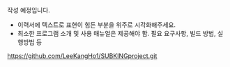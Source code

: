 작성 예정입니다.



- 이력서에 텍스트로 표현이 힘든 부분을 위주로 시각화해주세요.
- 최소한 프로그램 소개 및 사용 매뉴얼은 제공해야 함. 필요 요구사항, 빌드 방법, 실행방법 등

https://github.com/LeeKangHo1/SUBKINGproject.git
